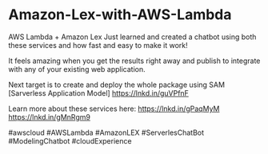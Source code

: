 # Amazon-Lex-with-AWS-Lambda
AWS Lambda + Amazon Lex
Just learned and created a chatbot using both these services and how fast and easy to make it work!

It feels amazing when you get the results right away and publish to integrate with any of your existing web application.

Next target is to create and deploy the whole package using SAM [Sarverless Application Model]
https://lnkd.in/guVPfnF

Learn more about these services here: https://lnkd.in/gPaqMyM
https://lnkd.in/gMnRgm9

#awscloud #AWSLambda #AmazonLEX #ServerlesChatBot #ModelingChatbot #cloudExperience
